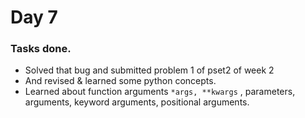 # Day 7

### Tasks done.
- Solved that bug and submitted problem 1 of pset2 of week 2
- And revised & learned some python concepts.
- Learned about function arguments ```*args, **kwargs``` , parameters, arguments, keyword arguments, positional arguments.